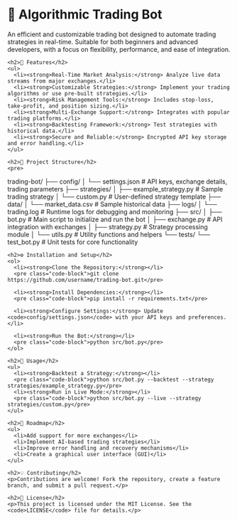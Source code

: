<!DOCTYPE html>
<html lang="en">
<head>
  <meta charset="UTF-8">
  <meta name="viewport" content="width=device-width, initial-scale=1.0">
  <style>
  </style>
</head>
<body>
  <div class="container">
    <h1>🚀 Algorithmic Trading Bot</h1>
    <p>An efficient and customizable trading bot designed to automate trading strategies in real-time. Suitable for both beginners and advanced developers, with a focus on flexibility, performance, and ease of integration.</p>

    <h2>📝 Features</h2>
    <ul>
      <li><strong>Real-Time Market Analysis:</strong> Analyze live data streams from major exchanges.</li>
      <li><strong>Customizable Strategies:</strong> Implement your trading algorithms or use pre-built strategies.</li>
      <li><strong>Risk Management Tools:</strong> Includes stop-loss, take-profit, and position sizing.</li>
      <li><strong>Multi-Exchange Support:</strong> Integrates with popular trading platforms.</li>
      <li><strong>Backtesting Framework:</strong> Test strategies with historical data.</li>
      <li><strong>Secure and Reliable:</strong> Encrypted API key storage and error handling.</li>
    </ul>

    <h2>📂 Project Structure</h2>
    <pre>
trading-bot/
├── config/
│   └── settings.json       # API keys, exchange details, trading parameters
├── strategies/
│   ├── example_strategy.py # Sample trading strategy
│   └── custom.py           # User-defined strategy template
├── data/
│   └── market_data.csv     # Sample historical data
├── logs/
│   └── trading.log         # Runtime logs for debugging and monitoring
├── src/
│   ├── bot.py              # Main script to initialize and run the bot
│   ├── exchange.py         # API integration with exchanges
│   ├── strategy.py         # Strategy processing module
│   └── utils.py            # Utility functions and helpers
└── tests/
    └── test_bot.py         # Unit tests for core functionality
    </pre>

    <h2>⚙️ Installation and Setup</h2>
    <ol>
      <li><strong>Clone the Repository:</strong></li>
      <pre class="code-block">git clone https://github.com/username/trading-bot.git</pre>

      <li><strong>Install Dependencies:</strong></li>
      <pre class="code-block">pip install -r requirements.txt</pre>

      <li><strong>Configure Settings:</strong> Update <code>config/settings.json</code> with your API keys and preferences.</li>

      <li><strong>Run the Bot:</strong></li>
      <pre class="code-block">python src/bot.py</pre>
    </ol>

    <h2>🚦 Usage</h2>
    <ul>
      <li><strong>Backtest a Strategy:</strong></li>
      <pre class="code-block">python src/bot.py --backtest --strategy strategies/example_strategy.py</pre>
      <li><strong>Run in Live Mode:</strong></li>
      <pre class="code-block">python src/bot.py --live --strategy strategies/custom.py</pre>
    </ul>

    <h2>🚧 Roadmap</h2>
    <ul>
      <li>Add support for more exchanges</li>
      <li>Implement AI-based trading strategies</li>
      <li>Improve error handling and recovery mechanisms</li>
      <li>Create a graphical user interface (GUI)</li>
    </ul>

    <h2>💡 Contributing</h2>
    <p>Contributions are welcome! Fork the repository, create a feature branch, and submit a pull request.</p>

    <h2>📜 License</h2>
    <p>This project is licensed under the MIT License. See the <code>LICENSE</code> file for details.</p>
  </div>
</body>
</html>
